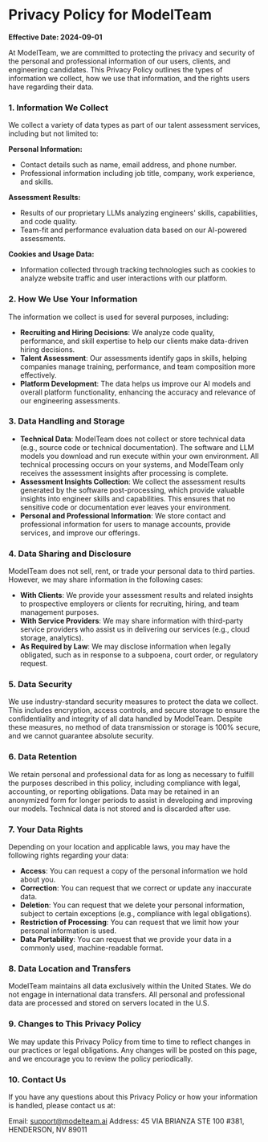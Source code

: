 # Privacy Policy for ModelTeam

**Effective Date: 2024-09-01**

At ModelTeam, we are committed to protecting the privacy and security of the personal and professional information of our users, clients, and engineering candidates. This Privacy Policy outlines the types of information we collect, how we use that information, and the rights users have regarding their data.

### 1. Information We Collect
We collect a variety of data types as part of our talent assessment services, including but not limited to:

**Personal Information:**

* Contact details such as name, email address, and phone number.
* Professional information including job title, company, work experience, and skills.

**Assessment Results:**

* Results of our proprietary LLMs analyzing engineers' skills, capabilities, and code quality.
* Team-fit and performance evaluation data based on our AI-powered assessments.

**Cookies and Usage Data:**

* Information collected through tracking technologies such as cookies to analyze website traffic and user interactions with our platform.

### 2. How We Use Your Information
The information we collect is used for several purposes, including:

* **Recruiting and Hiring Decisions**: We analyze code quality, performance, and skill expertise to help our clients make data-driven hiring decisions.
* **Talent Assessment**: Our assessments identify gaps in skills, helping companies manage training, performance, and team composition more effectively.
* **Platform Development**: The data helps us improve our AI models and overall platform functionality, enhancing the accuracy and relevance of our engineering assessments.

### 3. Data Handling and Storage
* **Technical Data**: ModelTeam does not collect or store technical data (e.g., source code or technical documentation). The software and LLM models you download and run execute within your own environment. All technical processing occurs on your systems, and ModelTeam only receives the assessment insights after processing is complete.
* **Assessment Insights Collection**: We collect the assessment results generated by the software post-processing, which provide valuable insights into engineer skills and capabilities. This ensures that no sensitive code or documentation ever leaves your environment.
* **Personal and Professional Information**: We store contact and professional information for users to manage accounts, provide services, and improve our offerings.

### 4. Data Sharing and Disclosure
ModelTeam does not sell, rent, or trade your personal data to third parties. However, we may share information in the following cases:

* **With Clients**: We provide your assessment results and related insights to prospective employers or clients for recruiting, hiring, and team management purposes.
* **With Service Providers**: We may share information with third-party service providers who assist us in delivering our services (e.g., cloud storage, analytics).
* **As Required by Law**: We may disclose information when legally obligated, such as in response to a subpoena, court order, or regulatory request.


### 5. Data Security
We use industry-standard security measures to protect the data we collect. This includes encryption, access controls, and secure storage to ensure the confidentiality and integrity of all data handled by ModelTeam. Despite these measures, no method of data transmission or storage is 100% secure, and we cannot guarantee absolute security.


### 6. Data Retention
We retain personal and professional data for as long as necessary to fulfill the purposes described in this policy, including compliance with legal, accounting, or reporting obligations. Data may be retained in an anonymized form for longer periods to assist in developing and improving our models. Technical data is not stored and is discarded after use.


### 7. Your Data Rights
Depending on your location and applicable laws, you may have the following rights regarding your data:

* **Access**: You can request a copy of the personal information we hold about you.
* **Correction**: You can request that we correct or update any inaccurate data.
* **Deletion**: You can request that we delete your personal information, subject to certain exceptions (e.g., compliance with legal obligations).
* **Restriction of Processing**: You can request that we limit how your personal information is used.
* **Data Portability**: You can request that we provide your data in a commonly used, machine-readable format.


### 8. Data Location and Transfers
ModelTeam maintains all data exclusively within the United States. We do not engage in international data transfers. All personal and professional data are processed and stored on servers located in the U.S.


### 9. Changes to This Privacy Policy
We may update this Privacy Policy from time to time to reflect changes in our practices or legal obligations. Any changes will be posted on this page, and we encourage you to review the policy periodically.


### 10. Contact Us
If you have any questions about this Privacy Policy or how your information is handled, please contact us at:

Email: support@modelteam.ai
Address: 45 VIA BRIANZA STE 100 #381, HENDERSON, NV 89011